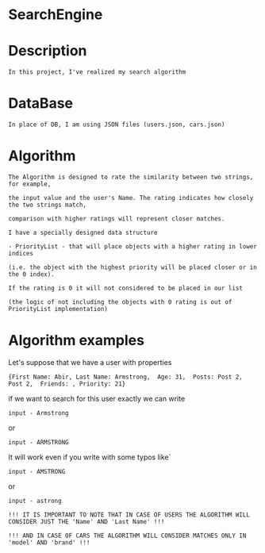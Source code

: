 # SearchEngine

# Description
    In this project, I've realized my search algorithm

# DataBase
    In place of DB, I am using JSON files (users.json, cars.json)

# Algorithm
    The Algorithm is designed to rate the similarity between two strings, for example, 
    
    the input value and the user's Name. The rating indicates how closely the two strings match, 
    
    comparison with higher ratings will represent closer matches. 
    
    I have a specially designed data structure 
    
    - PriorityList - that will place objects with a higher rating in lower indices 
    
    (i.e. the object with the highest priority will be placed closer or in the 0 index). 
    
    If the rating is 0 it will not considered to be placed in our list 
    
    (the logic of not including the objects with 0 rating is out of PriorityList implementation)

# Algorithm examples
Let's suppose that we have a user with properties
    
    {First Name: Abir, Last Name: Armstrong,  Age: 31,  Posts: Post 2, Post 2,  Friends: , Priority: 21}

if we want to search for this user exactly we can write

    input - Armstrong 

or

    input - ARMSTRONG

It will work even if you write with some typos like`

    input - AMSTRONG

or

    input - astrong

    !!! IT IS IMPORTANT TO NOTE THAT IN CASE OF USERS THE ALGORITHM WILL CONSIDER JUST THE 'Name' AND 'Last Name' !!!

    !!! AND IN CASE OF CARS THE ALGORITHM WILL CONSIDER MATCHES ONLY IN 'model' AND 'brand' !!!
